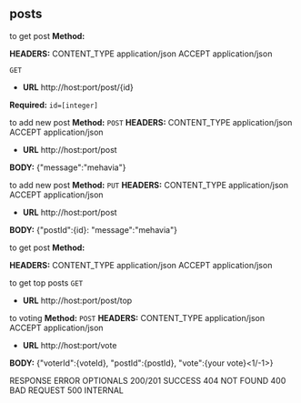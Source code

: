 **posts**
----

to get post
 **Method:**
 
 **HEADERS:**
 CONTENT_TYPE application/json
 ACCEPT application/json
 
`GET`
* **URL**
http://host:port/post/{id}

**Required:**
   `id=[integer]`

to add new  post
 **Method:**
`POST`
**HEADERS:**
 CONTENT_TYPE application/json
 ACCEPT application/json
* **URL**
http://host:port/post

 **BODY:**
{"message":"mehavia"}


to add new  post
 **Method:**
`PUT`
**HEADERS:**
 CONTENT_TYPE application/json
 ACCEPT application/json
* **URL**
http://host:port/post

 **BODY:**
{"postId":{id<long>}:
  "message":"mehavia"}
  
  
  to get post
 **Method:**
 
 **HEADERS:**
 CONTENT_TYPE application/json
 ACCEPT application/json
 
 to get top posts 
`GET`
* **URL**
http://host:port/post/top


to voting
 **Method:**
`POST`
**HEADERS:**
 CONTENT_TYPE application/json
 ACCEPT application/json
* **URL**
http://host:port/vote

 **BODY:**
{"voterId":{voteId}<long>,  "postId":{postId}<long>, "vote":{your vote}<1/-1>}
  
  
  RESPONSE ERROR OPTIONALS 200/201 SUCCESS
  404 NOT FOUND
  400 BAD REQUEST
  500 INTERNAL 
